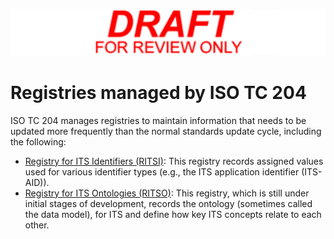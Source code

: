 <!-- registries.md -->

![Draft for review only](assets/img/draft_for_review.svg)

# Registries managed by ISO TC 204

ISO TC 204 manages registries to maintain information that needs to be updated more frequently than the normal standards update cycle, including the following:

- [Registry for ITS Identifiers (RITSI)](https://iso-tc204.github.io/iso5345/): This registry records assigned values used for various identifier types (e.g., the ITS application identifier (ITS-AID)).
- [Registry for ITS Ontologies (RITSO)](https://k-vaughn.github.io/ontologies/latest/): This registry, which is still under initial stages of development, records the ontology (sometimes called the data model), for ITS and define how key ITS concepts relate to each other.
